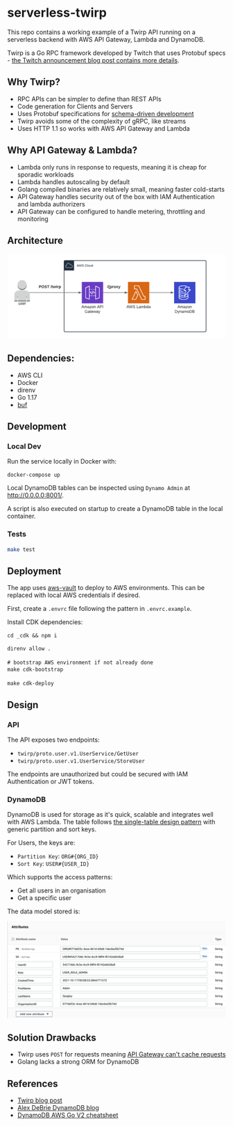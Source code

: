 # serverless-twirp

This repo contains a working example of a  Twirp API running on a serverless backend with AWS API Gateway, Lambda and DynamoDB.

Twirp is a Go RPC framework developed by Twitch that uses Protobuf specs - [the Twitch announcement blog post contains more details](https://blog.twitch.tv/en/2018/01/16/twirp-a-sweet-new-rpc-framework-for-go-5f2febbf35f/).

## Why Twirp?

- RPC APIs can be simpler to define than REST APIs
- Code generation for Clients and Servers
- Uses Protobuf specifications for [schema-driven development](https://99designs.com/blog/engineering/schema-driven-development/)
- Twirp avoids some of the complexity of gRPC, like streams
- Uses HTTP 1.1 so works with AWS API Gateway and Lambda

## Why API Gateway & Lambda?

- Lambda only runs in response to requests, meaning it is cheap for sporadic workloads
- Lambda handles autoscaling by default
- Golang compiled binaries are relatively small, meaning faster cold-starts
- API Gateway handles security out of the box with IAM Authentication and lambda authorizers
- API Gateway can be configured to handle metering, throttling and monitoring

## Architecture

![AWS Architecture](docs/images/ServerlessTwirp.png)

## Dependencies:
- AWS CLI
- Docker
- direnv
- Go 1.17
- [buf](https://docs.buf.build/installation/)

## Development

### Local Dev

Run the service locally in Docker with:
```
docker-compose up
```

Local DynamoDB tables can be inspected using `Dynamo Admin` at http://0.0.0.0:8001/.

A script is also executed on startup to create a DynamoDB table in the local container.

### Tests

```bash
make test
```

## Deployment

The app uses [aws-vault](https://github.com/99designs/aws-vault) to deploy to AWS environments. This can be replaced with local AWS credentials if desired.

First, create a `.envrc` file following the pattern in `.envrc.example`.

Install CDK dependencies:
```
cd _cdk && npm i
```

```
direnv allow .

# bootstrap AWS environment if not already done
make cdk-bootstrap

make cdk-deploy
```

## Design

### API

The API exposes two endpoints:
- `twirp/proto.user.v1.UserService/GetUser`
- `twirp/proto.user.v1.UserService/StoreUser`

The endpoints are unauthorized but could be secured with IAM Authentication or JWT tokens.

### DynamoDB

DynamoDB is used for storage as it's quick, scalable and integrates well with AWS Lambda. The table follows [the single-table design pattern](https://www.alexdebrie.com/posts/dynamodb-single-table/) with generic partition and sort keys.

For Users, the keys are:
- `Partition Key`: `ORG#{ORG_ID}`
- `Sort Key`: `USER#{USER_ID}`

Which supports the access patterns:
- Get all users in an organisation
- Get a specific user

The data model stored is:

![DynamoDB Attributes](docs/images/dynamodb_attributes.png)

## Solution Drawbacks

- Twirp uses `POST` for requests meaning [API Gateway can't cache requests](https://docs.aws.amazon.com/apigateway/latest/developerguide/api-gateway-caching.html)
- Golang lacks a strong ORM for DynamoDB

## References

- [Twirp blog post](https://blog.twitch.tv/en/2018/01/16/twirp-a-sweet-new-rpc-framework-for-go-5f2febbf35f/)
- [Alex DeBrie DynamoDB blog](https://www.alexdebrie.com/posts/dynamodb-no-bad-queries/)
- [DynamoDB AWS Go V2 cheatsheet](https://dynobase.dev/dynamodb-golang-query-examples/)
